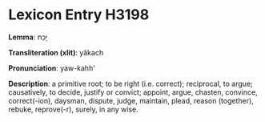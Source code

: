 # Lexicon Entry H3198

**Lemma**: יָכַח

**Transliteration (xlit)**: yâkach

**Pronunciation**: yaw-kahh'

**Description**:
a primitive root; to be right (i.e. correct); reciprocal, to argue; causatively, to decide, justify or convict; appoint, argue, chasten, convince, correct(-ion), daysman, dispute, judge, maintain, plead, reason (together), rebuke, reprove(-r), surely, in any wise.
